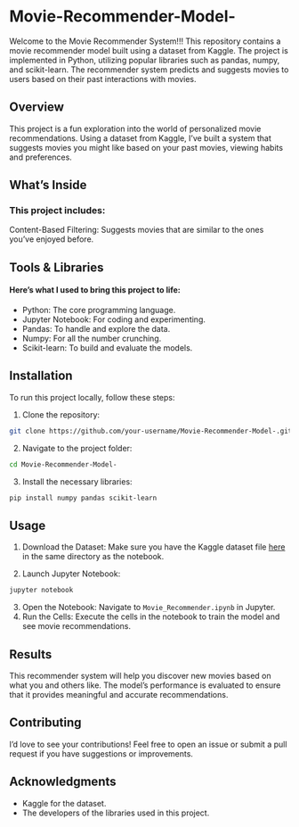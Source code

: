 # Movie-Recommender-Model-
Welcome to the Movie Recommender System!!!  This repository contains a movie recommender model built using a dataset from Kaggle. The project is implemented in Python, utilizing popular libraries such as pandas, numpy, and scikit-learn. The recommender system predicts and suggests movies to users based on their past interactions with movies.
## Overview
This project is a fun exploration into the world of personalized movie recommendations. Using a dataset from Kaggle, I’ve built a system that suggests movies you might like based on your past movies, viewing habits and preferences.
## What’s Inside
### This project includes:
Content-Based Filtering: Suggests movies that are similar to the ones you’ve enjoyed before.
## Tools & Libraries
#### Here’s what I used to bring this project to life:
* Python: The core programming language.
* Jupyter Notebook: For coding and experimenting.
* Pandas: To handle and explore the data.
* Numpy: For all the number crunching.
* Scikit-learn: To build and evaluate the models.

## Installation
To run this project locally, follow these steps:
1. Clone the repository:
 ```bash
git clone https://github.com/your-username/Movie-Recommender-Model-.git
 ```
2. Navigate to the project folder:
``` bash
cd Movie-Recommender-Model-
```
3. Install the necessary libraries:
``` bash
pip install numpy pandas scikit-learn
```
## Usage
1. Download the Dataset: Make sure you have the Kaggle dataset file [here](https://www.kaggle.com/datasets/tmdb/tmdb-movie-metadata) in the same directory as the notebook.

2. Launch Jupyter Notebook:
``` bash
jupyter notebook
```
3. Open the Notebook: Navigate to `Movie_Recommender.ipynb` in Jupyter.
4. Run the Cells: Execute the cells in the notebook to train the model and see movie recommendations.
## Results
This recommender system will help you discover new movies based on what you and others like. The model’s performance is evaluated to ensure that it provides meaningful and accurate recommendations.
## Contributing
I’d love to see your contributions! Feel free to open an issue or submit a pull request if you have suggestions or improvements.
## Acknowledgments
* Kaggle for the dataset.
* The developers of the libraries used in this project.










